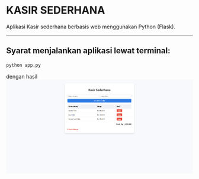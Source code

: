 # KASIR SEDERHANA

Aplikasi Kasir sederhana berbasis web menggunakan Python (Flask).

---

## Syarat menjalankan aplikasi lewat terminal:

```bash
python app.py
```
dengan hasil ![Alt Text](hasilImage/image.png)
